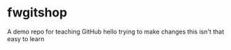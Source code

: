 # fwgitshop
A demo repo for teaching GitHub
hello
trying to make changes 
this isn't that easy to learn
